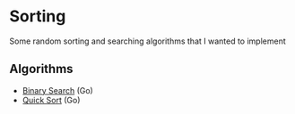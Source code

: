 # Sorting

Some random sorting and searching algorithms that I wanted to implement

## Algorithms

- [Binary Search](./binary-search/) (Go)
- [Quick Sort](./quick-sort/) (Go)
